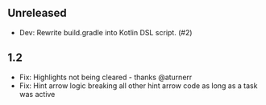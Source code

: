 ## Unreleased

- Dev: Rewrite build.gradle into Kotlin DSL script. (#2)

## 1.2

- Fix: Highlights not being cleared - thanks @aturnerr
- Fix: Hint arrow logic breaking all other hint arrow code as long as a task was active
